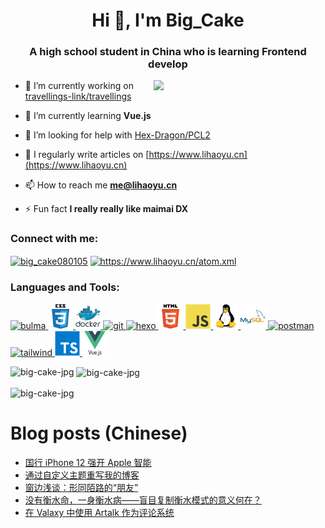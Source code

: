<h1 align="center">Hi 👋, I'm Big_Cake</h1>
<h3 align="center">A high school student in China who is learning Frontend develop</h3>

<img width="275" align="right" src="https://blog-api.lihaoyu.cn/images/profile/character-alpha.webp" />

- 🔭 I’m currently working on [travellings-link/travellings](https://github.com/travellings-link/travellings)

- 🌱 I’m currently learning **Vue.js**

- 🤝 I’m looking for help with [Hex-Dragon/PCL2](https://github.com/Hex-Dragon/PCL2)

- 📝 I regularly write articles on [https://www.lihaoyu.cn](https://www.lihaoyu.cn)

- 📫 How to reach me **me@lihaoyu.cn**

- ⚡ Fun fact **I really really like maimai DX**

<h3 align="left">Connect with me:</h3>
<p align="left">
<a href="https://twitter.com/big_cake080105" target="blank"><img align="center" src="https://raw.githubusercontent.com/rahuldkjain/github-profile-readme-generator/master/src/images/icons/Social/twitter.svg" alt="big_cake080105" height="30" width="40" /></a>
<a href="/https://www.lihaoyu.cn/atom.xml" target="blank"><img align="center" src="https://raw.githubusercontent.com/rahuldkjain/github-profile-readme-generator/master/src/images/icons/Social/rss.svg" alt="https://www.lihaoyu.cn/atom.xml" height="30" width="40" /></a>
</p>

<h3 align="left">Languages and Tools:</h3>
<p align="left"> <a href="https://bulma.io/" target="_blank" rel="noreferrer"> <img src="https://raw.githubusercontent.com/gilbarbara/logos/804dc257b59e144eaca5bc6ffd16949752c6f789/logos/bulma.svg" alt="bulma" width="40" height="40"/> </a> <a href="https://www.w3schools.com/css/" target="_blank" rel="noreferrer"> <img src="https://raw.githubusercontent.com/devicons/devicon/master/icons/css3/css3-original-wordmark.svg" alt="css3" width="40" height="40"/> </a> <a href="https://www.docker.com/" target="_blank" rel="noreferrer"> <img src="https://raw.githubusercontent.com/devicons/devicon/master/icons/docker/docker-original-wordmark.svg" alt="docker" width="40" height="40"/> </a> <a href="https://git-scm.com/" target="_blank" rel="noreferrer"> <img src="https://www.vectorlogo.zone/logos/git-scm/git-scm-icon.svg" alt="git" width="40" height="40"/> </a> <a href="hexo.io/" target="_blank" rel="noreferrer"> <img src="https://www.vectorlogo.zone/logos/hexoio/hexoio-icon.svg" alt="hexo" width="40" height="40"/> </a> <a href="https://www.w3.org/html/" target="_blank" rel="noreferrer"> <img src="https://raw.githubusercontent.com/devicons/devicon/master/icons/html5/html5-original-wordmark.svg" alt="html5" width="40" height="40"/> </a> <a href="https://developer.mozilla.org/en-US/docs/Web/JavaScript" target="_blank" rel="noreferrer"> <img src="https://raw.githubusercontent.com/devicons/devicon/master/icons/javascript/javascript-original.svg" alt="javascript" width="40" height="40"/> </a> <a href="https://www.linux.org/" target="_blank" rel="noreferrer"> <img src="https://raw.githubusercontent.com/devicons/devicon/master/icons/linux/linux-original.svg" alt="linux" width="40" height="40"/> </a> <a href="https://www.mysql.com/" target="_blank" rel="noreferrer"> <img src="https://raw.githubusercontent.com/devicons/devicon/master/icons/mysql/mysql-original-wordmark.svg" alt="mysql" width="40" height="40"/> </a> <a href="https://postman.com" target="_blank" rel="noreferrer"> <img src="https://www.vectorlogo.zone/logos/getpostman/getpostman-icon.svg" alt="postman" width="40" height="40"/> </a> <a href="https://tailwindcss.com/" target="_blank" rel="noreferrer"> <img src="https://www.vectorlogo.zone/logos/tailwindcss/tailwindcss-icon.svg" alt="tailwind" width="40" height="40"/> </a> <a href="https://www.typescriptlang.org/" target="_blank" rel="noreferrer"> <img src="https://raw.githubusercontent.com/devicons/devicon/master/icons/typescript/typescript-original.svg" alt="typescript" width="40" height="40"/> </a> <a href="https://vuejs.org/" target="_blank" rel="noreferrer"> <img src="https://raw.githubusercontent.com/devicons/devicon/master/icons/vuejs/vuejs-original-wordmark.svg" alt="vuejs" width="40" height="40"/> </a> </p>

<p><img align="left" src="https://github-readme-stats.vercel.app/api/top-langs?username=big-cake-jpg&show_icons=true&locale=en&layout=compact" alt="big-cake-jpg" /></p>

<p>&nbsp;<img align="center" src="https://github-readme-stats.vercel.app/api?username=big-cake-jpg&show_icons=true&locale=en" alt="big-cake-jpg" /></p>

<p><img align="center" src="https://github-readme-streak-stats.herokuapp.com/?user=big-cake-jpg&" alt="big-cake-jpg" /></p>

# Blog posts (Chinese)

<!-- BLOG-POST-LIST:START -->
- [国行 iPhone 12 强开 Apple 智能](https://www.lihaoyu.cn/posts/force-enable-apple-intelligence-on-china-iphone-12)
- [通过自定义主题重写我的博客](https://www.lihaoyu.cn/posts/rewrite-my-blog)
- [窗边浅谈：形同陌路的“朋友”](https://www.lihaoyu.cn/posts/chat-prologu-by-the-windows-2)
- [没有衡水命，一身衡水病——盲目复制衡水模式的意义何在？](https://www.lihaoyu.cn/posts/hengshui-disease)
- [在 Valaxy 中使用 Artalk 作为评论系统](https://www.lihaoyu.cn/posts/use-artalk-in-valaxy)
<!-- BLOG-POST-LIST:END -->
